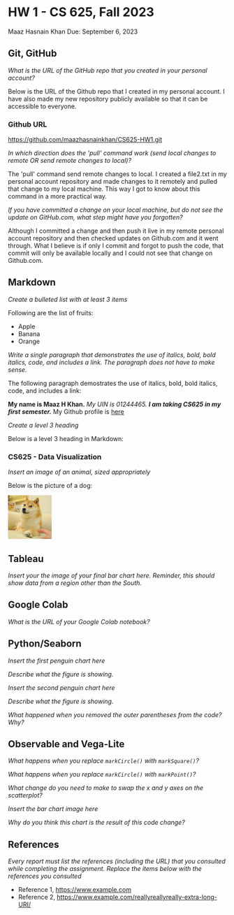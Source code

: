 # HW 1 - CS 625, Fall 2023

Maaz Hasnain Khan 
Due: September 6, 2023

## Git, GitHub

*What is the URL of the GitHub repo that you created in your personal account?*

Below is the URL of the Github repo that I created in my personal account. I have also made my new repository publicly available so that it can be accessible to everyone.

### Github URL
https://github.com/maazhasnainkhan/CS625-HW1.git
   
*In which direction does the 'pull' command work (send local changes to remote OR send remote changes to local)?*

The 'pull' command send remote changes to local. I created a file2.txt in my personal account repository and made changes to it remotely and pulled that change to my local machine. This way I got to know about this command in a more practical way.
   
*If you have committed a change on your local machine, but do not see the update on GitHub.com, what step might have you forgotten?*

Although I committed a change and then push it live in my remote personal account repository and then checked updates on Github.com and it went through. What I believe is if only I commit and forgot to push the code, that commit will only be available locally and I could not see that change on Github.com.

## Markdown

*Create a bulleted list with at least 3 items*

Following are the list of fruits:

- Apple
- Banana
- Orange

*Write a single paragraph that demonstrates the use of italics, bold, bold italics, code, and includes a link. The paragraph does not have to make sense.*

The following paragraph demostrates the use of italics, bold, bold italics, code, and includes a link:

**My name is Maaz H Khan.** *My UIN is 01244465.* ***I am taking CS625 in my first semester.*** My Github profile is [here](https://github.com/maazhasnainkhan?tab=repositories)

*Create a level 3 heading*

Below is a level 3 heading in Markdown:

### CS625 - Data Visualization

*Insert an image of an animal, sized appropriately*

Below is the picture of a dog:

<img src="Animal.png" height="100" alt="This is a picture of a dog.">

## Tableau

*Insert your the image of your final bar chart here. Reminder, this should show data from a region other than the South.*

## Google Colab

*What is the URL of your Google Colab notebook?*

## Python/Seaborn

*Insert the first penguin chart here*

*Describe what the figure is showing.*

*Insert the second penguin chart here*

*Describe what the figure is showing.*

*What happened when you removed the outer parentheses from the code? Why?*

## Observable and Vega-Lite

*What happens when you replace `markCircle()` with `markSquare()`?*

*What happens when you replace `markCircle()` with `markPoint()`?*

*What change do you need to make to swap the x and y axes on the scatterplot?*

*Insert the bar chart image here*

*Why do you think this chart is the result of this code change?*

## References

*Every report must list the references (including the URL) that you consulted while completing the assignment. Replace the items below with the references you consulted*

* Reference 1, <https://www.example.com>
* Reference 2, <https://www.example.com/reallyreallyreally-extra-long-URI/>

